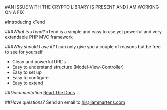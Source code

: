 #AN ISSUE WITH THE CRYPTO LIBRARY IS PRESENT AND I AM WORKING ON A FIX

#Introducing xTend

###*What is xTend?*
xTend is a simple and easy to use yet powerful and very extendable PHP MVC framework

###*Why should I use it?*
I can only give you a couple of reasons but be free to see for yourself
* Clean and powerful URL's
* Easy to understand structure (Model-View-Controller)
* Easy to set up
* Easy to configure
* Easy to extend

##*Documentation*
[Read The Docs](http://xtend.readthedocs.org/en/latest/)

##*Have questions?*
Send an email to [hi@liammartens.com](mailto:hi@liammartens.com)
